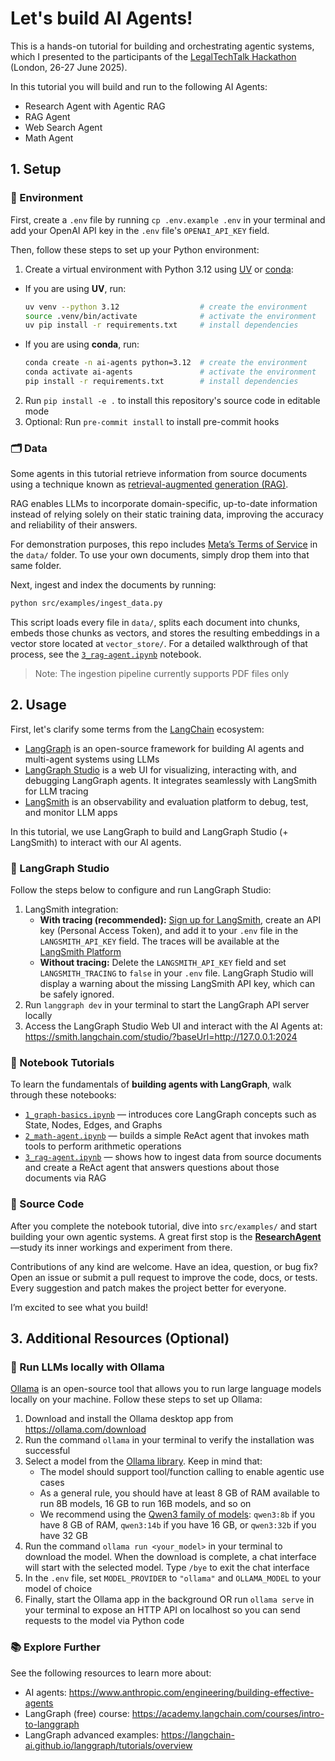 # Let's build AI Agents!

This is a hands-on tutorial for building and orchestrating agentic systems, which I presented to the participants of the [LegalTechTalk Hackathon](https://www.legaltech-talk.com/legaltechtalk-hackathon/) (London, 26-27 June 2025).

In this tutorial you will build and run to the following AI Agents:
- Research Agent with Agentic RAG
- RAG Agent
- Web Search Agent
- Math Agent

## 1. Setup

### 🐍 Environment

First, create a `.env` file by running `cp .env.example .env` in your terminal and add your OpenAI API key in the `.env` file's `OPENAI_API_KEY` field.

Then, follow these steps to set up your Python environment:
1. Create a virtual environment with Python 3.12 using [UV](https://docs.astral.sh/uv/getting-started/installation/) or [conda](https://docs.conda.io/projects/conda/en/stable/user-guide/install/index.html):
- If you are using **UV**, run:
    ```bash
    uv venv --python 3.12                  # create the environment
    source .venv/bin/activate              # activate the environment
    uv pip install -r requirements.txt     # install dependencies
    ```
- If you are using **conda**, run:
    ```bash
    conda create -n ai-agents python=3.12  # create the environment
    conda activate ai-agents               # activate the environment
    pip install -r requirements.txt        # install dependencies
    ```
2. Run `pip install -e .` to install this repository's source code in editable mode
3. Optional: Run `pre-commit install` to install pre-commit hooks

### 🗂️ Data

Some agents in this tutorial retrieve information from source documents using a technique known as [retrieval-augmented generation (RAG)](https://python.langchain.com/docs/concepts/rag/).

RAG enables LLMs to incorporate domain-specific, up-to-date information instead of relying solely on their static training data, improving the accuracy and reliability of their answers.

For demonstration purposes, this repo includes [Meta’s Terms of Service](https://mbasic.facebook.com/legal/terms/plain_text_terms/) in the `data/` folder. To use your own documents, simply drop them into that same folder.

Next, ingest and index the documents by running:

```bash
python src/examples/ingest_data.py
```

This script loads every file in `data/`, splits each document into chunks, embeds those chunks as vectors, and stores the resulting embeddings in a vector store located at `vector_store/`. For a detailed walkthrough of that process, see the [`3_rag-agent.ipynb`](notebooks/3_rag-agent.ipynb) notebook.

>Note: The ingestion pipeline currently supports PDF files only

## 2. Usage

First, let's clarify some terms from the [LangChain](https://python.langchain.com/docs/introduction/) ecosystem:
- [LangGraph](https://langchain-ai.github.io/langgraph/) is an open-source framework for building AI agents and multi-agent systems using LLMs
- [LangGraph Studio](https://langchain-ai.github.io/langgraph/concepts/langgraph_studio/) is a web UI for visualizing, interacting with, and debugging LangGraph agents. It integrates seamlessly with LangSmith for LLM tracing
- [LangSmith](https://docs.smith.langchain.com/) is an observability and evaluation platform to debug, test, and monitor LLM apps

In this tutorial, we use LangGraph to build and LangGraph Studio (+ LangSmith) to interact with our AI agents.

### 🦜 LangGraph Studio

Follow the steps below to configure and run LangGraph Studio:
1. LangSmith integration:
    - **With tracing (recommended):** [Sign up for LangSmith](https://smith.langchain.com/settings), create an API key (Personal Access Token), and add it to your `.env` file in the `LANGSMITH_API_KEY` field. The traces will be available at the [LangSmith Platform](https://smith.langchain.com/)
    - **Without tracing:** Delete the `LANGSMITH_API_KEY` field and set `LANGSMITH_TRACING` to `false` in your `.env` file. LangGraph Studio will display a warning about the missing LangSmith API key, which can be safely ignored.
2. Run `langgraph dev` in your terminal to start the LangGraph API server locally
3. Access the LangGraph Studio Web UI and interact with the AI Agents at: https://smith.langchain.com/studio/?baseUrl=http://127.0.0.1:2024

### 📔 Notebook Tutorials

To learn the fundamentals of **building agents with LangGraph**, walk through these notebooks:
- [`1_graph-basics.ipynb`](notebooks/1_graph-basics.ipynb) — introduces core LangGraph concepts such as State, Nodes, Edges, and Graphs
- [`2_math-agent.ipynb`](notebooks/2_math-agent.ipynb) — builds a simple ReAct agent that invokes math tools to perform arithmetic operations
- [`3_rag-agent.ipynb`](notebooks/3_rag-agent.ipynb) — shows how to ingest data from source documents and create a ReAct agent that answers questions about those documents via RAG

### 🤖 Source Code

After you complete the notebook tutorial, dive into `src/examples/` and start building your own agentic systems. A great first stop is the [**ResearchAgent**](src/examples/agents/researcher/agent.py)—study its inner workings and experiment from there.

Contributions of any kind are welcome. Have an idea, question, or bug fix? Open an issue or submit a pull request to improve the code, docs, or tests. Every suggestion and patch makes the project better for everyone.

I’m excited to see what you build!

## 3. Additional Resources (Optional)

### 🦙 Run LLMs locally with Ollama

[Ollama](https://ollama.com/) is an open-source tool that allows you to run large language models locally on your machine. Follow these steps to set up Ollama:
1. Download and install the Ollama desktop app from https://ollama.com/download
2. Run the command `ollama` in your terminal to verify the installation was successful
3. Select a model from the [Ollama library](https://ollama.com/library). Keep in mind that:
    - The model should support tool/function calling to enable agentic use cases
    - As a general rule, you should have at least 8 GB of RAM available to run 8B models, 16 GB to run 16B models, and so on
    - We recommend using the [Qwen3 family of models](https://ollama.com/library/qwen3): `qwen3:8b` if you have 8 GB of RAM, `qwen3:14b` if you have 16 GB, or `qwen3:32b` if you have 32 GB
4. Run the command `ollama run <your_model>` in your terminal to download the model. When the download is complete, a chat interface will start with the selected model. Type `/bye` to exit the chat interface
5. In the `.env` file, set `MODEL_PROVIDER` to `"ollama"` and `OLLAMA_MODEL` to your model of choice
6. Finally, start the Ollama app in the background OR run `ollama serve` in your terminal to expose an HTTP API on localhost so you can send requests to the model via Python code

### 📚 Explore Further

See the following resources to learn more about:
- AI agents: https://www.anthropic.com/engineering/building-effective-agents
- LangGraph (free) course: https://academy.langchain.com/courses/intro-to-langgraph
- LangGraph advanced examples: https://langchain-ai.github.io/langgraph/tutorials/overview
